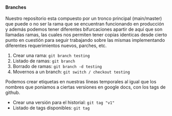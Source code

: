 #### Branches
Nuestro repositorio esta compuesto por un tronco principal (main/master) que puede o no ser la rama que se encuentran funcionando en producción y además podemos tener diferentes bifurcaciones apartir de aquí que son
llamadas ramas, las cuales nos permiten tener copias identicas desde cierto punto en cuestión para seguir trabajando sobre las mismas implementando diferentes requerimientos nuevos, parches, etc.

1. Crear una rama: `git branch testing`
2. Listado de ramas: `git branch`
3. Borrado de ramas: `git branch -d testing`
4. Movernos a un branch: `git switch / checkout testing`

Podemos crear etiquetas en nuestras líneas temporales al igual que los nombres que poníamos a ciertas versiones en google docs, con los tags de github.

- Crear una versión para el historial: `git tag "v1"`
- Listado de tags disponibles: `git tag`
